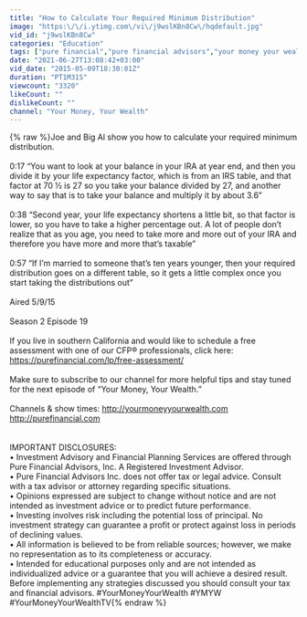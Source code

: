 ```yaml
---
title: "How to Calculate Your Required Minimum Distribution"
image: "https:\/\/i.ytimg.com\/vi\/j9wslKBn8Cw\/hqdefault.jpg"
vid_id: "j9wslKBn8Cw"
categories: "Education"
tags: ["pure financial","pure financial advisors","your money your wealth"]
date: "2021-06-27T13:08:42+03:00"
vid_date: "2015-05-09T18:30:01Z"
duration: "PT1M31S"
viewcount: "3320"
likeCount: ""
dislikeCount: ""
channel: "Your Money, Your Wealth"
---
```

{% raw %}Joe and Big Al show you how to calculate your required minimum distribution.  <br /><br />0:17 “You want to look at your balance in your IRA at year end, and then you divide it by your life expectancy factor, which is from an IRS table, and that factor at 70 ½ is 27 so you take your balance divided by 27, and another way to say that is to take your balance and multiply it by about 3.6”<br /><br />0:38 “Second year, your life expectancy shortens a little bit, so that factor is lower, so you have to take a higher percentage out.  A lot of people don’t realize that as you age, you need to take more and more out of your IRA and therefore you have more and more that’s taxable”<br /><br />0:57 “If I’m married to someone that’s ten years younger, then your required distribution goes on a different table, so it gets a little complex once you start taking the distributions out”<br /><br />Aired 5/9/15<br /><br />Season 2 Episode 19<br /><br />If you live in southern California and would like to schedule a free assessment with one of our CFP® professionals, click here: <a rel="nofollow" target="blank" href="https://purefinancial.com/lp/free-assessment/">https://purefinancial.com/lp/free-assessment/</a><br /><br />Make sure to subscribe to our channel for more helpful tips and stay tuned for the next episode of “Your Money, Your Wealth.” <br /><br />Channels &amp; show times: <a rel="nofollow" target="blank" href="http://yourmoneyyourwealth.com">http://yourmoneyyourwealth.com</a><br /><a rel="nofollow" target="blank" href="http://purefinancial.com">http://purefinancial.com</a><br /><br /><br />IMPORTANT DISCLOSURES:<br />• Investment Advisory and Financial Planning Services are offered through Pure Financial Advisors, Inc. A Registered Investment Advisor.<br />• Pure Financial Advisors Inc. does not offer tax or legal advice. Consult with a tax advisor or attorney regarding specific situations.<br />• Opinions expressed are subject to change without notice and are not intended as investment advice or to predict future performance.<br />• Investing involves risk including the potential loss of principal. No investment strategy can guarantee a profit or protect against loss in periods of declining values.<br />• All information is believed to be from reliable sources; however, we make no representation as to its completeness or accuracy.<br />• Intended for educational purposes only and are not intended as individualized advice or a guarantee that you will achieve a desired result. Before implementing any strategies discussed you should consult your tax and financial advisors. #YourMoneyYourWealth #YMYW #YourMoneyYourWealthTV{% endraw %}

